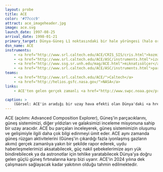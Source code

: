 ```yaml
---
layout: probe
title: ACE
color: '#77ccc9'
attract: ace_imageheader.jpg
image: ace.svg
launch_date: 1997-08-25
arrival_date: 1998-01-21
primary_target: Dünya-Güneş L1 noktasındaki bir hale yörüngesi (halo orbit)
dsn_name: ACE
instruments:
    - <a href="http://www.srl.caltech.edu/ACE/CRIS_SIS/cris.html">kozmik ışın spektrometresi</a>
    - <a href="http://www.srl.caltech.edu/ACE/ASC/instruments.html">izotop spektrometreleri</a>
    - <a href="http://www.ssg.sr.unh.edu/mag/ACE.html">mıknatısölçer</a>
    - <a href="http://www.srl.caltech.edu/ACE/ASC/instruments.html">parçacık sensörleri</a>
teams:
    - <a href="http://www.srl.caltech.edu/ACE/">Caltech</a>
    - <a href="http://helios.gsfc.nasa.gov/">NASA</a>
links:
    - ACE'ten gelen gerçek zamanlı <a href="http://www.swpc.noaa.gov/products/ace-real-time-solar-wind">güneş rüzgarı verileri</a>

caption: >
    (Görsel: ACE'in aradığı bir uzay hava efekti olan Dünya'daki <a href="http://www.nasa.gov/content/aurora-australis-or-the-southern-lights-0/">kutup ışıkları</a>nın Uluslararası Uzay İstasyonu'ndan görünüşü, NASA)
---
```

ACE (açılımı: Advanced Composition Explorer), Güneş'in parçacıklarını, güneş sistemimizi, diğer yıldızları ve galaksimizi inceleme misyonuna sahip bir uzay aracıdır. ACE bu parçaları inceleyerek, güneş sistemimizin oluşumu ve gelişimiyle ilgili daha çok bilgi edinmeyi ümit eder. ACE aynı zamanda güneş rüzgarı aktivitelerini (Güneş'in çıkardığı fazla iyonlaşmış gazların akımı) gerçek zamanlıya yakın bir şekilde rapor ederek, uydu haberleşmelerimizi aksatabilecek, güç nakil şebekelerimize aşırı yük bindirebilecek ya da astronotlar için tehlike yaratabilecek Dünya'ya doğru gelen güçlü güneş fırtınalarına karşı bizi uyarır. ACE'in 2024 yılına dek çalışmasını sağlayacak kadar yakıtının olduğu tahmin edilmektedir.
